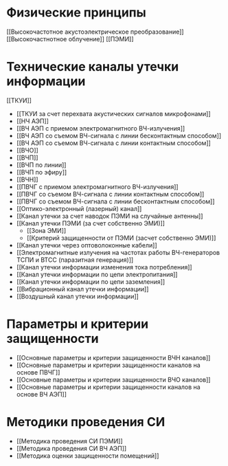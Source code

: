 

# Физические принципы
[[Высокочастотное акустоэлектрическое преобразование]]
[[Высокочастнотное облучение]]
[[ПЭМИ]]

# Технические каналы утечки информации
[[ТКУИ]]

- [[ТКУИ за счет перехвата акустических сигналов микрофонами]]
- [[НЧ АЭП]]
- [[ВЧ АЭП с приемом электромагнитного ВЧ-излучения]]
- [[ВЧ АЭП со съемом ВЧ-сигнала с линии бесконтактным способом]]
- [[ВЧ АЭП со съемом ВЧ-сигнала с линии контактным способом]]
- [[ВЧО]]
- [[ВЧП]]
- [[ВЧП по линии]]
- [[ВЧП по эфиру]]
- [[ВЧН]]
- [[ПВЧГ с приемом электромагнитного ВЧ-излучения]]
- [[ПВЧГ со съемом ВЧ-сигнала с линии контактным способом]]
- [[ПВЧГ со съемом ВЧ-сигнала с линии бесконтактным способом]]	
- [[Оптико-электронный (лазерный) канал]]
- [[Канал утечки за счет наводок ПЭМИ на случайные антенны]]
- [[Канал утечки ПЭМИ (за счет собственно ЭМИ)]]
	- [[Зона ЭМИ]]
	- [[Критерий защищенности от ПЭМИ (засчет собственно ЭМИ)]]
- [[Канал утечки через оптоволоконные кабели]]
- [[Электромагнитные излучения на частотах работы ВЧ-генераторов ТСПИ и ВТСС (паразитная генерация)]]
- [[Канал утечки информации изменения тока потребления]]
- [[Канал утечки информации по цепи электропитания]]
- [[Канал утечки информации по цепи заземления]]
- [[Вибрационный канал утечки информации]]
- [[Воздушный канал утечки информации]]

# Параметры и критерии защищенности
- [[Основные параметры и критерии защищенности ВЧН каналов]]
- [[Основные параметры и критерии защищенности каналов на основе ПВЧГ]]
- [[Основные параметры и критерии защищенности ВЧО каналов]]
- [[Основные параметры и критерии защищенности каналов на основе ВЧ АЭП]]

# Методики проведения СИ
- [[Методика проведения СИ ПЭМИ]]
- [[Методика проведения СИ ВЧ АЭП]]
- [[Методика оценки защищенности помещений]]